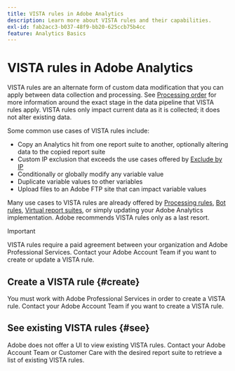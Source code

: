 ```yaml
---
title: VISTA rules in Adobe Analytics
description: Learn more about VISTA rules and their capabilities.
exl-id: fab2acc3-b037-48f9-bb20-625ccb75b4cc
feature: Analytics Basics
---
```

# VISTA rules in Adobe Analytics

VISTA rules are an alternate form of custom data modification that you can apply between data collection and processing. See [Processing order](processing-order.md) for more information around the exact stage in the data pipeline that VISTA rules apply. VISTA rules only impact current data as it is collected; it does not alter existing data.

Some common use cases of VISTA rules include:

* Copy an Analytics hit from one report suite to another, optionally altering data to the copied report suite
* Custom IP exclusion that exceeds the use cases offered by [Exclude by IP](/help/admin/admin/exclude-ip.md)
* Conditionally or globally modify any variable value
* Duplicate variable values to other variables
* Upload files to an Adobe FTP site that can impact variable values

Many use cases to VISTA rules are already offered by [Processing rules](/help/admin/admin/c-manage-report-suites/c-edit-report-suites/general/processing-rules/pr-overview.md), [Bot rules](/help/admin/admin/c-manage-report-suites/c-edit-report-suites/general/bot-removal/bot-rules.md), [Virtual report suites](/help/components/vrs/vrs-about.md), or simply updating your Adobe Analytics implementation. Adobe recommends VISTA rules only as a last resort.

>[!IMPORTANT]
>
>VISTA rules require a paid agreement between your organization and Adobe Professional Services. Contact your Adobe Account Team if you want to create or update a VISTA rule.

## Create a VISTA rule {#create}

You must work with Adobe Professional Services in order to create a VISTA rule. Contact your Adobe Account Team if you want to create a VISTA rule.

## See existing VISTA rules {#see}

Adobe does not offer a UI to view existing VISTA rules. Contact your Adobe Account Team or Customer Care with the desired report suite to retrieve a list of existing VISTA rules.
